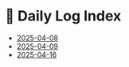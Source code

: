 # 📖 Daily Log Index

- [2025-04-08](./2025-04-08.md)
- [2025-04-09](./2025-04-09.md)
- [2025-04-16](2025-04-16.md)

